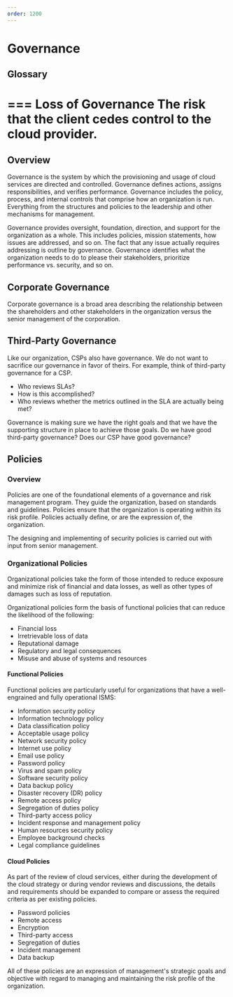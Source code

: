 ```yaml
---
order: 1200
---
```


# Governance

## Glossary

=== Loss of Governance
The risk that the client cedes control to the cloud provider.
===

## Overview

Governance is the system by which the provisioning and usage of cloud services are directed and controlled. Governance defines actions, assigns responsibilities, and verifies performance. Governance includes the policy, process, and internal controls that comprise how an organization is run. Everything from the structures and policies to the leadership and other mechanisms for management.

Governance provides oversight, foundation, direction, and support for the organization as a whole. This includes policies, mission statements, how issues are addressed, and so on. The fact that any issue actually requires addressing is outline by governance. Governance identifies what the organization needs to do to please their stakeholders, prioritize performance vs. security, and so on.

## Corporate Governance

Corporate governance is a broad area describing the relationship between the shareholders and other stakeholders in the organization versus the senior management of the corporation.

## Third-Party Governance

Like our organization, CSPs also have governance. We do not want to sacrifice our governance in favor of theirs. For example, think of third-party governance for a CSP.

- Who reviews SLAs?
- How is this accomplished?
- Who reviews whether the metrics outlined in the SLA are actually being met?

Governance is making sure we have the right goals and that we have the supporting structure in place to achieve those goals. Do we have good third-party governance? Does our CSP have good governance?

## Policies

### Overview

Policies are one of the foundational elements of a governance and risk management program. They guide the organization, based on standards and guidelines. Policies ensure that the organization is operating within its risk profile. Policies actually define, or are the expression of, the organization.

The designing and implementing of security policies is carried out with input from senior management.

### Organizational Policies

Organizational policies take the form of those intended to reduce exposure and minimize risk of financial and data losses, as well as other types of damages such as loss of reputation.

Organizational policies form the basis of functional policies that can reduce the likelihood of the following:

- Financial loss
- Irretrievable loss of data
- Reputational damage
- Regulatory and legal consequences
- Misuse and abuse of systems and resources

#### Functional Policies

Functional policies are particularly useful for organizations that have a well-engrained and fully operational ISMS:

- Information security policy
- Information technology policy
- Data classification policy
- Acceptable usage policy
- Network security policy
- Internet use policy
- Email use policy
- Password policy
- Virus and spam policy
- Software security policy
- Data backup policy
- Disaster recovery (DR) policy
- Remote access policy
- Segregation of duties policy
- Third-party access policy
- Incident response and management policy
- Human resources security policy
- Employee background checks
- Legal compliance guidelines

#### Cloud Policies

As part of the review of cloud services, either during the development of the cloud strategy or during vendor reviews and discussions, the details and requirements should be expanded to compare or assess the required criteria as per existing policies.

- Password policies
- Remote access
- Encryption
- Third-party access
- Segregation of duties
- Incident management
- Data backup

All of these policies are an expression of management's strategic goals and objective with regard to managing and maintaining the risk profile of the organization.
